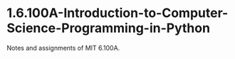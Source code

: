# 1.6.100A-Introduction-to-Computer-Science-Programming-in-Python
Notes and assignments of MIT 6.100A.

